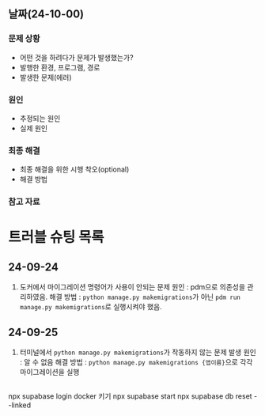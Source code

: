 ## 날짜(24-10-00)

### 문제 상황

- 어떤 것을 하려다가 문제가 발생했는가?
- 발행한 환경, 프로그램, 경로
- 발생한 문제(에러)

### 원인

- 추정되는 원인
- 실제 원인

### 최종 해결

- 최종 해결을 위한 시행 착오(optional)
- 해결 방법

### 참고 자료

# 트러블 슈팅 목록
## 24-09-24
1. 도커에서 마이그레이션 명령어가 사용이 안되는 문제
원인 : pdm으로 의존성을 관리하였음.
해결 방법 : `python manage.py makemigrations`가 아닌 `pdm run manage.py makemigrations`로 실행시켜야 했음.

## 24-09-25
1. 터미널에서 `python manage.py makemigrations`가 작동하지 않는 문제 발생
원인 : 알 수 없음
해결 방법 : `python manage.py makemigrations {앱이름}`으로 각각 마이그레이션을 실행

##
npx supabase login
docker 키기
npx supabase start
npx supabase db reset --linked
